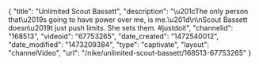 {
    "title": "Unlimited Scout Bassett",
    "description": "\u201cThe only person that\u2019s going to have power over me, is me.\u201d\n\nScout Bassett doesn\u2019t just push limits. She sets them. #justdoit",
    "channelid": "168513",
    "videoid": "67753265",
    "date_created": "1472540012",
    "date_modified": "1473209384",
    "type": "captivate",
    "layout": "channelVideo",
    "url": "\/nike\/unlimited-scout-bassett\/168513-67753265"
}